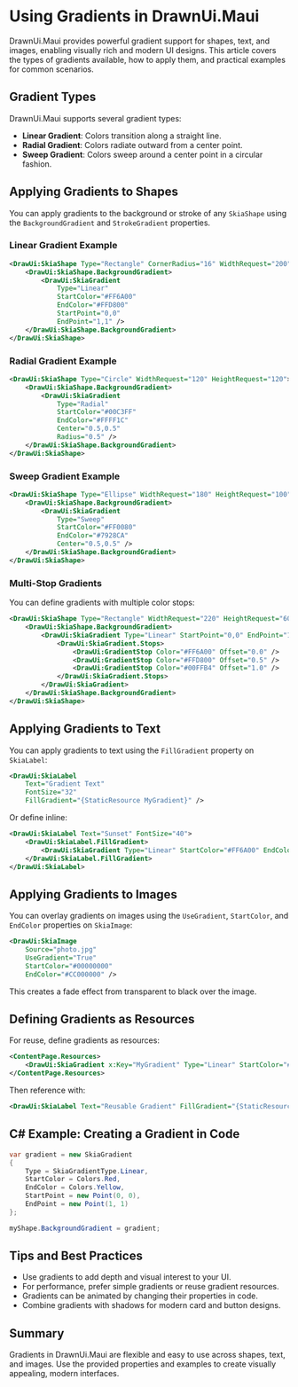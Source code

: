 # Using Gradients in DrawnUi.Maui

DrawnUi.Maui provides powerful gradient support for shapes, text, and images, enabling visually rich and modern UI designs. This article covers the types of gradients available, how to apply them, and practical examples for common scenarios.

## Gradient Types

DrawnUi.Maui supports several gradient types:

- **Linear Gradient**: Colors transition along a straight line.
- **Radial Gradient**: Colors radiate outward from a center point.
- **Sweep Gradient**: Colors sweep around a center point in a circular fashion.

## Applying Gradients to Shapes

You can apply gradients to the background or stroke of any `SkiaShape` using the `BackgroundGradient` and `StrokeGradient` properties.

### Linear Gradient Example

```xml
<DrawUi:SkiaShape Type="Rectangle" CornerRadius="16" WidthRequest="200" HeightRequest="100">
    <DrawUi:SkiaShape.BackgroundGradient>
        <DrawUi:SkiaGradient 
            Type="Linear" 
            StartColor="#FF6A00" 
            EndColor="#FFD800" 
            StartPoint="0,0" 
            EndPoint="1,1" />
    </DrawUi:SkiaShape.BackgroundGradient>
</DrawUi:SkiaShape>
```

### Radial Gradient Example

```xml
<DrawUi:SkiaShape Type="Circle" WidthRequest="120" HeightRequest="120">
    <DrawUi:SkiaShape.BackgroundGradient>
        <DrawUi:SkiaGradient 
            Type="Radial" 
            StartColor="#00C3FF" 
            EndColor="#FFFF1C" 
            Center="0.5,0.5" 
            Radius="0.5" />
    </DrawUi:SkiaShape.BackgroundGradient>
</DrawUi:SkiaShape>
```

### Sweep Gradient Example

```xml
<DrawUi:SkiaShape Type="Ellipse" WidthRequest="180" HeightRequest="100">
    <DrawUi:SkiaShape.BackgroundGradient>
        <DrawUi:SkiaGradient 
            Type="Sweep" 
            StartColor="#FF0080" 
            EndColor="#7928CA" 
            Center="0.5,0.5" />
    </DrawUi:SkiaShape.BackgroundGradient>
</DrawUi:SkiaShape>
```

### Multi-Stop Gradients

You can define gradients with multiple color stops:

```xml
<DrawUi:SkiaShape Type="Rectangle" WidthRequest="220" HeightRequest="60">
    <DrawUi:SkiaShape.BackgroundGradient>
        <DrawUi:SkiaGradient Type="Linear" StartPoint="0,0" EndPoint="1,0">
            <DrawUi:SkiaGradient.Stops>
                <DrawUi:GradientStop Color="#FF6A00" Offset="0.0" />
                <DrawUi:GradientStop Color="#FFD800" Offset="0.5" />
                <DrawUi:GradientStop Color="#00FFB4" Offset="1.0" />
            </DrawUi:SkiaGradient.Stops>
        </DrawUi:SkiaGradient>
    </DrawUi:SkiaShape.BackgroundGradient>
</DrawUi:SkiaShape>
```

## Applying Gradients to Text

You can apply gradients to text using the `FillGradient` property on `SkiaLabel`:

```xml
<DrawUi:SkiaLabel 
    Text="Gradient Text" 
    FontSize="32" 
    FillGradient="{StaticResource MyGradient}" />
```

Or define inline:

```xml
<DrawUi:SkiaLabel Text="Sunset" FontSize="40">
    <DrawUi:SkiaLabel.FillGradient>
        <DrawUi:SkiaGradient Type="Linear" StartColor="#FF6A00" EndColor="#FFD800" StartPoint="0,0" EndPoint="1,0" />
    </DrawUi:SkiaLabel.FillGradient>
</DrawUi:SkiaLabel>
```

## Applying Gradients to Images

You can overlay gradients on images using the `UseGradient`, `StartColor`, and `EndColor` properties on `SkiaImage`:

```xml
<DrawUi:SkiaImage 
    Source="photo.jpg" 
    UseGradient="True" 
    StartColor="#00000000" 
    EndColor="#CC000000" />
```

This creates a fade effect from transparent to black over the image.

## Defining Gradients as Resources

For reuse, define gradients as resources:

```xml
<ContentPage.Resources>
    <DrawUi:SkiaGradient x:Key="MyGradient" Type="Linear" StartColor="#FF6A00" EndColor="#FFD800" StartPoint="0,0" EndPoint="1,1" />
</ContentPage.Resources>
```

Then reference with:

```xml
<DrawUi:SkiaLabel Text="Reusable Gradient" FillGradient="{StaticResource MyGradient}" />
```

## C# Example: Creating a Gradient in Code

```csharp
var gradient = new SkiaGradient
{
    Type = SkiaGradientType.Linear,
    StartColor = Colors.Red,
    EndColor = Colors.Yellow,
    StartPoint = new Point(0, 0),
    EndPoint = new Point(1, 1)
};

myShape.BackgroundGradient = gradient;
```

## Tips and Best Practices

- Use gradients to add depth and visual interest to your UI.
- For performance, prefer simple gradients or reuse gradient resources.
- Gradients can be animated by changing their properties in code.
- Combine gradients with shadows for modern card and button designs.

## Summary

Gradients in DrawnUi.Maui are flexible and easy to use across shapes, text, and images. Use the provided properties and examples to create visually appealing, modern interfaces.
